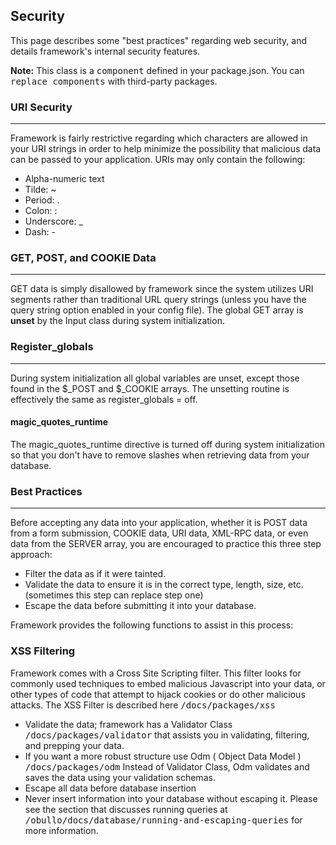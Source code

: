 ## Security

This page describes some "best practices" regarding web security, and details framework's internal security features.

**Note:** This class is a <kbd>component</kbd> defined in your package.json. You can <kbd>replace components</kbd> with third-party packages.

### URI Security

------

Framework is fairly restrictive regarding which characters are allowed in your URI strings in order to help minimize the possibility that malicious data can be passed to your application. URIs may only contain the following:

* Alpha-numeric text
* Tilde: ~
* Period: .
* Colon: :
* Underscore: _
* Dash: -

### GET, POST, and COOKIE Data

------

GET data is simply disallowed by framework since the system utilizes URI segments rather than traditional URL query strings (unless you have the query string option enabled in your config file). The global GET array is <b>unset</b> by the Input class during system initialization.

### Register_globals

------

During system initialization all global variables are unset, except those found in the $_POST and $_COOKIE arrays. The unsetting routine is effectively the same as register_globals = off.

#### magic_quotes_runtime

The magic_quotes_runtime directive is turned off during system initialization so that you don't have to remove slashes when retrieving data from your database.

### Best Practices

------

Before accepting any data into your application, whether it is POST data from a form submission, COOKIE data, URI data, XML-RPC data, or even data from the SERVER array, you are encouraged to practice this three step approach:

* Filter the data as if it were tainted.
* Validate the data to ensure it is in the correct type, length, size, etc. (sometimes this step can replace step one)
* Escape the data before submitting it into your database.

Framework provides the following functions to assist in this process:

### XSS Filtering

Framework comes with a Cross Site Scripting filter. This filter looks for commonly used techniques to embed malicious Javascript into your data, or other types of code that attempt to hijack cookies or do other malicious attacks. The XSS Filter is described here <kbd>/docs/packages/xss</kbd>
    
* Validate the data; framework has a Validator Class <kbd>/docs/packages/validator</kbd> that assists you in validating, filtering, and prepping your data.
* If you want a more robust structure use Odm ( Object Data Model ) <kbd>/docs/packages/odm</kbd> Instead of Validator Class, Odm validates and saves the data using your validation schemas.
* Escape all data before database insertion
* Never insert information into your database without escaping it. Please see the section that discusses running queries at <kbd>/obullo/docs/database/running-and-escaping-queries</kbd> for more information.